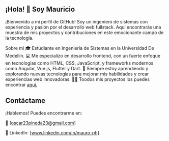 

## ¡Hola! 👋 Soy Mauricio


¡Bienvenido a mi perfil de GitHub! Soy un ingeniero de sistemas con experiencia y pasión por el desarrollo web fullstack. Aquí encontrarás una muestra de mis proyectos y contribuciones en este emocionante campo de la tecnología.

Sobre mí
🎓 Estudiante en Ingeniería de Sistemas en la Universidad De Medellín.
💻 Me especializo en desarrollo frontend, con un fuerte enfoque en tecnologías como HTML, CSS, JavaScript, y frameworks modernos como Angular, Vue.js, Flutter y Dart.
🌱 Siempre estoy aprendiendo y explorando nuevas tecnologías para mejorar mis habilidades y crear experiencias web innovadoras.
👨‍💻 Toodos mis proyectos los puedes encontrar [aqui.](https://github.com/MAURO5453aa?tab=repositories)


## Contáctame

¡Hablemos! Puedes encontrarme en:

📧 [oscar23pineda23@gmail.com]

💬 LinkedIn: [www.linkedin.com/in/mauro-ph]

